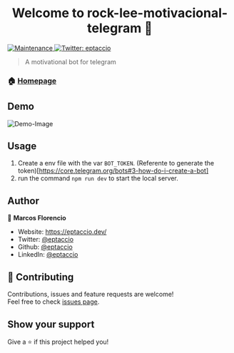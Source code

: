 <h1 align="center">Welcome to rock-lee-motivacional-telegram 👋</h1>
<p>
  <a href="https://github.com/eptaccio/rock-lee-motivacional-telegram/graphs/commit-activity" target="_blank">
    <img alt="Maintenance" src="https://img.shields.io/badge/Maintained%3F-yes-green.svg" />
  </a>
  <a href="https://twitter.com/eptaccio" target="_blank">
    <img alt="Twitter: eptaccio" src="https://img.shields.io/twitter/follow/eptaccio.svg?style=social" />
  </a>
</p>

> A motivational bot for telegram

### 🏠 [Homepage](https://github.com/eptaccio/rock-lee-motivacional-telegram#readme)


## Demo
<img alt="Demo-Image" src="https://raw.githubusercontent.com/eptaccio/rock-lee-motivacional-telegram/feat/add-docs/assets/demo.jpeg" />

## Usage

1. Create a env file with the var `BOT_TOKEN`. (Referente to generate the token)[https://core.telegram.org/bots#3-how-do-i-create-a-bot]
2. run the command `npm run dev` to start the local server.

## Author

👤 **Marcos Florencio**

- Website: https://eptaccio.dev/
- Twitter: [@eptaccio](https://www.twitter.com/eptaccio)
- Github: [@eptaccio](https://github.com/eptaccio)
- LinkedIn: [@eptaccio](https://www.linkedin.com/in/eptaccio)

## 🤝 Contributing

Contributions, issues and feature requests are welcome!<br />Feel free to check [issues page](https://github.com/eptaccio/rock-lee-motivacional-telegram/issues).

## Show your support

Give a ⭐️ if this project helped you!
